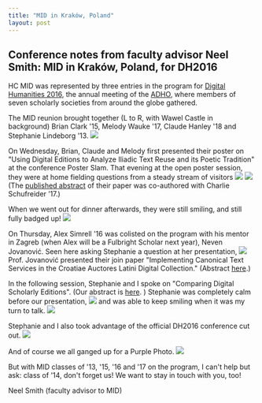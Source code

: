 ```yaml
---
title: "MID in Kraków, Poland"
layout: post
---
```



## Conference notes from faculty advisor Neel Smith: MID in Kraków, Poland, for DH2016


HC MID was represented by three entries in the program for [Digital Humanities 2016](http://dh2016.adho.org/), the annual meeting of the [ADHO](http://adho.org/), where members of seven scholarly societies from around the globe gathered.

The MID reunion brought together (L to R, with Wawel Castle in background) Brian Clark '15,  Melody Wauke '17, Claude Hanley '18 and Stephanie Lindeborg '13. ![](http://hcmid.github.io/imgs/reunion.jpg)


On Wednesday, Brian, Claude and Melody first presented their poster on "Using Digital Editions to Analyze Iliadic Text Reuse and its Poetic Tradition"  at the conference Poster Slam. That evening at the open poster session, they were at home fielding questions from a steady stream of visitors
![](http://hcmid.github.io/imgs/poster-trim.png) ![](http://hcmid.github.io/imgs/poster2.jpg)
(The [published abstract](http://dh2016.adho.org/abstracts/25) of their paper was co-authored with Charlie Schufreider ’17.)


When we went out for dinner afterwards, they were still smiling, and still fully badged up! ![](http://hcmid.github.io/imgs/dinner.jpg)

On Thursday, Alex Simrell '16 was colisted on the program with his mentor in Zagreb (when Alex will be a Fulbright Scholar next year), Neven Jovanović.  Seen here asking Stephanie a question at her presentation, ![](http://hcmid.github.io/imgs/vanquisher-of-krak.png) Prof. Jovanović presented their join paper "Implementing Canonical Text Services in the Croatiae Auctores Latini Digital Collection." (Abstract [here](http://dh2016.adho.org/abstracts/229).)



In the following session, Stephanie and I spoke on "Comparing Digital Scholarly Editions".  (Our abstract is [here](http://dh2016.adho.org/abstracts/141). )  Stephanie was completely calm before our presentation, ![](http://hcmid.github.io/imgs/pre-talk.png) and was able to keep smiling when it was my turn to talk. ![](http://hcmid.github.io/imgs/thurs-talk.png)

Stephanie and I also took advantage of the official DH2016 conference cut out. ![](http://hcmid.github.io/imgs/cheesy.jpg)


And of course we all ganged up for a Purple Photo. ![](http://hcmid.github.io/imgs/purple.jpg)





But with MID classes of '13, '15, '16 and '17 on the program, I can't help but ask:  class of '14, don't forget us!  We want to stay in touch with you, too!

Neel Smith (faculty advisor to MID)
